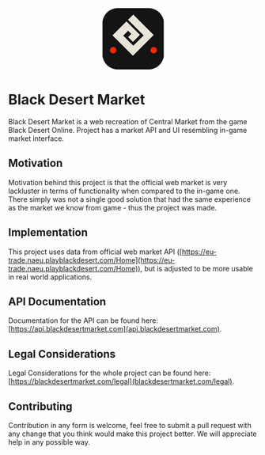 <p align="center">
  <img src="apps/client/src/assets/images/icon.png" alt="Black Desert Market Logo" width="128" />
</p>

# Black Desert Market

Black Desert Market is a web recreation of Central Market from the game Black Desert Online. Project has a market API and UI resembling in-game market interface.

## Motivation
Motivation behind this project is that the official web market is very lackluster in terms of functionality when compared to the in-game one. There simply was not a single good solution that had the same experience as the market we know from game - thus the project was made.

## Implementation
This project uses data from official web market API ([https://eu-trade.naeu.playblackdesert.com/Home](https://eu-trade.naeu.playblackdesert.com/Home)), but is adjusted to be more usable in real world applications.

## API Documentation
Documentation for the API can be found here: [https://api.blackdesertmarket.com](api.blackdesertmarket.com).

## Legal Considerations
Legal Considerations for the whole project can be found here: [https://blackdesertmarket.com/legal](blackdesertmarket.com/legal).

## Contributing
Contribution in any form is welcome, feel free to submit a pull request with any change that you think would make this project better. We will appreciate help in any possible way.
